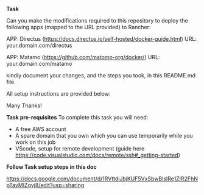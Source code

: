 **Task**

Can you make the modifications required to this repository to deploy the following apps (mapped to the URL provided) to Rancher:

APP: Directus (<https://docs.directus.io/self-hosted/docker-guide.html>)
URL: your.domain.com/directus

APP: Matamo (<https://github.com/matomo-org/docker/>)
URL: your.domain.com/matamo

kindly document your changes, and the steps you took, in this README.md file.

All setup instructions are provided below:

Many Thanks!


**Task pre-requisites**
To complete this task you will need:
 - A free AWS account
 - A spare domain that you own which you can use temporarily while you work on this job
 - VScode, setup for remote development (guide here <https://code.visualstudio.com/docs/remote/ssh#_getting-started>)


**Follow Task setup steps in this doc**


<https://docs.google.com/document/d/1RVttdiJbjKUF5VxSbwBlsIRe1ZIR2FhNpTavMlZqyj8/edit?usp=sharing>


